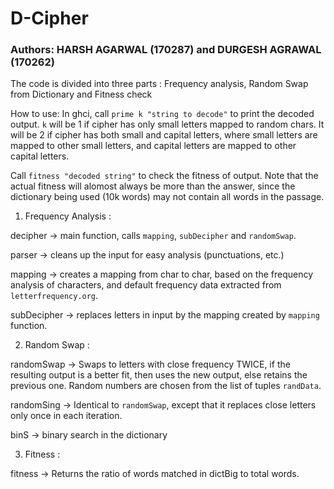 # D-Cipher

### Authors: HARSH AGARWAL (170287) and DURGESH AGRAWAL (170262)

The code is divided into three parts : Frequency analysis, Random Swap from Dictionary and Fitness check

How to use: In ghci, call `prime k "string to decode"` to print the decoded output. `k` will be 1 if cipher has only small letters mapped to random chars. It will be 2 if cipher has both small and capital letters, where small letters are mapped to other small letters, and capital letters are mapped to other capital letters.

Call `fitness "decoded string"` to check the fitness of output. Note that the actual fitness will alomost always be more than the answer, since the dictionary being used (10k words) may not contain all words in the passage.

1) Frequency Analysis :

decipher -> main function, calls `mapping`, `subDecipher` and `randomSwap`.

parser -> cleans up the input for easy analysis (punctuations, etc.)

mapping -> creates a mapping from char to char, based on the frequency analysis of characters, and default frequency data extracted from `letterfrequency.org`.

subDecipher -> replaces letters in input by the mapping created by `mapping` function.

2) Random Swap :

randomSwap -> Swaps to letters with close frequency TWICE, if the resulting output is a better fit, then uses the new output, else retains the previous one. Random numbers are chosen from the list of tuples `randData`.

randomSing -> Identical to `randomSwap`, except that it replaces close letters only once in each iteration.

binS -> binary search in the dictionary

3) Fitness :

fitness -> Returns the ratio of words matched in dictBig to total words.
